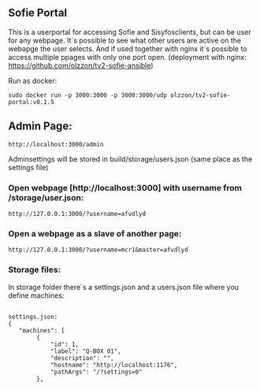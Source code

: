 ## Sofie Portal 

This is a userportal for accessing Sofie and Sisyfosclients, but can be user for any webpage.
It´s possible to see what other users are active on the webapge the user selects. And if used together with nginx it´s possible to access multiple ppages with only one port open. 
(deployment with nginx: https://github.com/olzzon/tv2-sofie-ansible)




Run as docker:
```
sudo docker run -p 3000:3000 -p 3000:3000/udp olzzon/tv2-sofie-portal:v0.1.5
```

## Admin Page:

```
http://localhost:3000/admin
```
Adminsettings will be stored in build/storage/users.json (same place as the settings file)
 
### Open webpage [http://localhost:3000] with username from /storage/user.json:
```
http://127.0.0.1:3000/?username=afvdlyd
```

### Open a webpage as a slave of another page:
```
http://127.0.0.1:3000/?username=mcr1&master=afvdlyd
```


### Storage files:

In storage folder there´s a settings.json and a users.json file where you define machines:
```

settings.json:
{
   "machines": [
        {
            "id": 1,
            "label": "Q-BOX 01",
            "description": "",
            "hostname": "http://localhost:1176",
            "pathArgs": "/?settings=0"
        },
```
